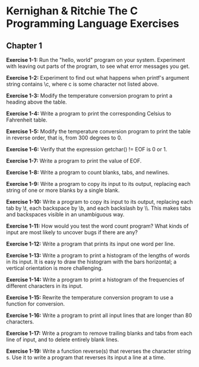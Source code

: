 # Kernighan & Ritchie The C Programming Language Exercises

## Chapter 1

**Exercise 1-1:** Run the "hello, world" program on your system. Experiment with
leaving out parts of the program, to see what error messages you get.

**Exercise 1-2:** Experiment to find out what happens when printf's argument string
contains \c, where c is some character not listed above.

**Exercise 1-3:** Modify the temperature conversion program to print a heading
above the table.

**Exercise 1-4:** Write a program to print the corresponding Celsius to Fahrenheit
table.

**Exercise 1-5:** Modify the temperature conversion program to print the table in
reverse order, that is, from 300 degrees to 0.

**Exercise 1-6:** Verify that the expression getchar() != EOF is 0 or 1.

**Exercise 1-7:** Write a program to print the value of EOF.

**Exercise 1-8:** Write a program to count blanks, tabs, and newlines.

**Exercise 1-9:** Write a program to copy its input to its output, replacing each
string of one or more blanks by a single blank.

**Exercise 1-10:** Write a program to copy its input to its output, replacing each
tab by \t, each backspace by \b, and each backslash by \\\\. This makes tabs and
backspaces visible in an unambiguous way.

**Exercise 1-11:** How would you test the word count program? What kinds of input
are most likely to uncover bugs if there are any?

**Exercise 1-12:** Write a program that prints its input one word per line.

**Exercise 1-13:** Write a program to print a histogram of the lengths of words in
its input. It is easy to draw the histogram with the bars horizontal; a
vertical orientation is more challenging.

**Exercise 1-14:** Write a program to print a histogram of the frequencies of
different characters in its input.

**Exercise 1-15:** Rewrite the temperature conversion program to use a function for
conversion.

**Exercise 1-16:** Write a program to print all input lines that are longer
than 80 characters.

**Exercise 1-17:** Write a program to remove trailing blanks and tabs from each
line of input, and to delete entirely blank lines.

**Exercise 1-19:** Write a function reverse(s) that reverses the character
string s. Use it to write a program that reverses its input a line at a time.
